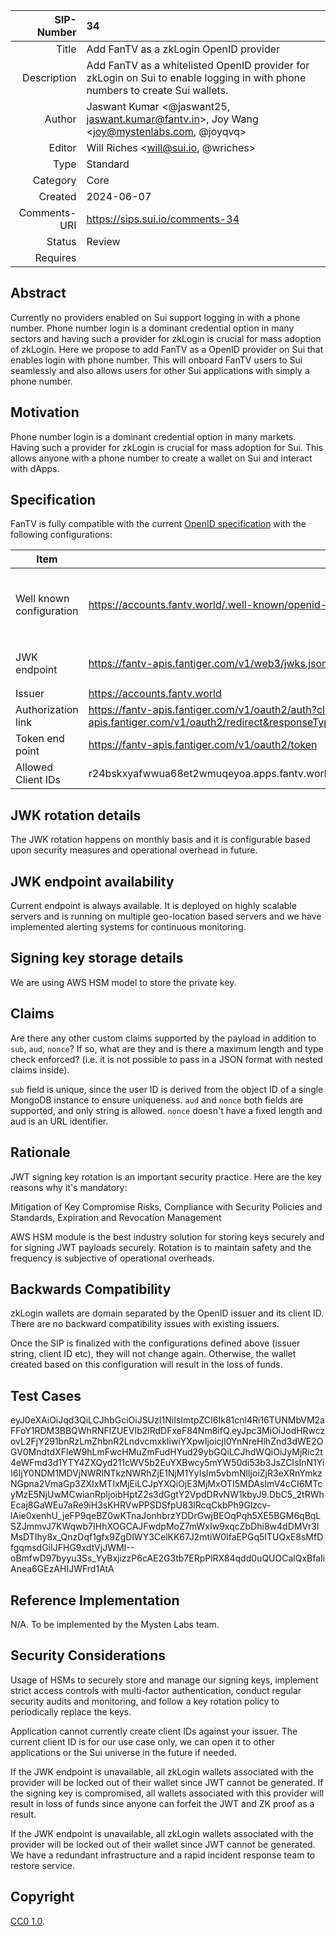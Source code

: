 |   SIP-Number | 34 |
| -----------: | :--------------------------------------------------- |
|        Title | Add FanTV as a zkLogin OpenID provider |
|  Description | Add FanTV as a whitelisted OpenID provider for zkLogin on Sui to enable logging in with phone numbers to create Sui wallets. |
|       Author | Jaswant Kumar <@jaswant25, jaswant.kumar@fantv.in>, Joy Wang <joy@mystenlabs.com, @joyqvq> |
|       Editor | Will Riches <will@sui.io, @wriches> |
|         Type | Standard |
|     Category | Core |
|      Created | 2024-06-07 |
| Comments-URI | https://sips.sui.io/comments-34 |
|       Status | Review |
|     Requires | |

## Abstract

Currently no providers enabled on Sui support logging in with a phone number. Phone number login is a dominant credential option in many sectors and having such a provider for zkLogin is crucial for mass adoption of zkLogin. Here we propose to add FanTV as a OpenID provider on Sui that enables login with phone number. This will onboard FanTV users to Sui seamlessly and also allows users for other Sui applications with simply a phone number.

## Motivation

Phone number login is a dominant credential option in many markets. Having such a provider for zkLogin is crucial for mass adoption for Sui. This allows anyone with a phone number to create a wallet on Sui and interact with dApps. 

## Specification

FanTV is fully compatible with the current [OpenID specification](https://openid.net/specs/openid-connect-core-1_0.html) with the following configurations:

|             Item          | Endpoint  | Example Content | 
|-------------------------- |-----------|-----------------|
| Well known configuration  |https://accounts.fantv.world/.well-known/openid-configuration | `{             "issuer": "https://accounts.fantv.world",             "authorization_endpoint": "https://fantv-apis.fantiger.com/v1/oauth2/auth",             "token_endpoint": "https://fantv-apis.fantiger.com/v1/oauth2/token",             "jwks_uri": "https://fantv-apis.fantiger.com/v1/web3/jwks.json",             "response_types_supported": [                 "authorization_code",                 "id_token"             ],             "subject_types_supported": [                 "public"             ],             "id_token_signing_alg_values_supported": [                 "RS256"             ],             "scopes_supported": [                 "openid"             ],             "token_endpoint_auth_methods_supported": [                 "client_secret_post",                 "client_secret_basic"             ],             "claims_supported": [                 "aud",                 "exp",                 "iat",                 "iss",                 "sub"             ],             "code_challenge_methods_supported": [                 "plain",                 "S256"             ]         }` |
| JWK endpoint              |https://fantv-apis.fantiger.com/v1/web3/jwks.json | `{"keys":[{"kty":"RSA","kid":"O5ryxF-zMCLmS6hQhcTC3pAAhQ4YYPEHoiQt1qx_86o","use":"sig","alg":"RS256","e":"AQAB","n":"mBi1td_GT0MubU5Lfeg4P4XsMUzpzcxuI9Yb1xDOpWFekEZF0TwTLJ6v4a28hiAU_ateCxlFQSkHrhbpdFkEWuDQnPUAnlAr5I7-W8ccKkWuuPwZz0wHcgFSxH5fstFaGuOACewBSmP3BlScQqRYhrj1QB_7j1_G7g17Q-QIBGrvp8gtb2K-saumUlF67ySZrSM_FV1_XalI0Z31oXKMECUfnbje-fLiIvSuXKK-sfO-MSrEEkB8dbzP6ez-xYGYIFisyiqeGlCeO4-ZDkvDrBnDGLxpgLcsWbgcUUvnmyrSQjTxqub17GkuPPwXpof0b8OHhPAC12TfUTRRP1CUfQ"}]}`|
| Issuer                    |https://accounts.fantv.world |                 |
| Authorization link        |https://fantv-apis.fantiger.com/v1/oauth2/auth?clientId=r24bskxyafwwua68et2wmuqeyoa.apps.fantv.world&redirectUri=https://fantv-apis.fantiger.com/v1/oauth2/redirect&responseType=authorization_code&scope=openid&userId=6443505c5de5935daf15635c&nonce=f4wytgbi34jgkefhjwer112121|                 |
| Token end point | https://fantv-apis.fantiger.com/v1/oauth2/token | Post params: `{"clientId":"r24bskxyafwwua68et2wmuqeyoa.apps.fantv.world","clientSecret":"secret123456","grant_type":"authorization_code","redirect_uri":"https://fantv-apis.fantiger.com/v1/oauth2/redirect","authCode":"1758a96d2f7ce2bb8d8326b21cff1a8f8bf1b61a39ade2e9923e2f8a75703fa1"}`
| Allowed Client IDs        |r24bskxyafwwua68et2wmuqeyoa.apps.fantv.world|                 | 

## JWK rotation details

The JWK rotation happens on monthly basis and it is configurable based upon security measures and operational overhead in future. 

## JWK endpoint availability

Current endpoint is always available. It is deployed on highly scalable servers and is running on multiple geo-location based servers and we have implemented alerting systems for continuous monitoring.

## Signing key storage details

We are using AWS HSM model to store the private key.

## Claims 

Are there any other custom claims supported by the payload in addition to `sub`, `aud`, `nonce`? If so, what are they and is there a maximum length and type check enforced? (i.e. it is not possible to pass in a JSON format with nested claims inside). 

`sub` field is unique, since the user ID is derived from the object ID of a single MongoDB instance to ensure uniqueness. `aud` and `nonce` both fields are supported, and only string is allowed. `nonce` doesn't have a fixed length and aud is an URL identifier. 

## Rationale

JWT signing key rotation is an important security practice. Here are the key reasons why it's mandatory:

Mitigation of Key Compromise Risks, Compliance with Security Policies and Standards, Expiration and Revocation Management

AWS HSM module is the best industry solution for storing keys securely and for signing JWT payloads securely. Rotation is to maintain safety and the frequency is subjective of operational overheads.

## Backwards Compatibility

zkLogin wallets are domain separated by the OpenID issuer and its client ID. There are no backward compatibility issues with existing issuers. 

Once the SIP is finalized with the configurations defined above (issuer string, client ID etc), they will not change again. Otherwise, the wallet created based on this configuration will result in the loss of funds. 

## Test Cases

eyJ0eXAiOiJqd3QiLCJhbGciOiJSUzI1NiIsImtpZCI6Ik81cnl4Ri16TUNMbVM2aFFoY1RDM3BBQWhRNFlZUEVIb2lRdDFxeF84Nm8ifQ.eyJpc3MiOiJodHRwczovL2FjY291bnRzLmZhbnR2LndvcmxkIiwiYXpwIjoicjI0YnNreHlhZnd3dWE2OGV0MndtdXFleW9hLmFwcHMuZmFudHYud29ybGQiLCJhdWQiOiJyMjRic2t4eWFmd3d1YTY4ZXQyd211cWV5b2EuYXBwcy5mYW50di53b3JsZCIsInN1YiI6IjY0NDM1MDVjNWRlNTkzNWRhZjE1NjM1YyIsIm5vbmNlIjoiZjR3eXRnYmkzNGpna2VmaGp3ZXIxMTIxMjEiLCJpYXQiOjE3MjMxOTI5MDAsImV4cCI6MTcyMzE5NjUwMCwianRpIjoibHptZ2s3dGgtY2VpdDRvNW1kbyJ9.DbC5_2tRWhEcaj8GaWEu7aRe9iH3sKHRVwPPSDSfpU83lRcqCkbPh9Glzcv-lAie0xenhU_jeFP9qeBZ0wKTnaJonhbrzYDDrGwjBEOqPqh5XE5BGM6qBqLSZJmmvJ7KWqwb7IHhXOGCAJFwdpMoZ7mWxIw9xqcZbDhi8w4dDMVr3lMsDTIhy8x_QnzDqf1gfx9ZgDlWY3CelKK67J2mtiW0IfaEPGq5ITUQxE8sMfDfgqmsdGiIJFHG9xdtVjJWMI--oBmfwD97byyu3Ss_YyBxjizzP6cAE2G3tb7ERpPlRX84qdd0uQUOCalQxBfaIiAnea6GEzAHIJWFrd1AtA

## Reference Implementation

N/A. To be implemented by the Mysten Labs team.

## Security Considerations

Usage of HSMs to securely store and manage our signing keys, implement strict access controls with multi-factor authentication, conduct regular security audits and monitoring, and follow a key rotation policy to periodically replace the keys.

Application cannot currently create client IDs against your issuer. The current client ID is for our use case only, we can open it to other applications or the Sui universe in the future if needed.

If the JWK endpoint is unavailable, all zkLogin wallets associated with the provider will be locked out of their wallet since JWT cannot be generated. If the signing key is compromised, all wallets associated with this provider will result in loss of funds since anyone can forfeit the JWT and ZK proof as a result. 

 If the JWK endpoint is unavailable, all zkLogin wallets associated with the provider will be locked out of their wallet since JWT cannot be generated. We have a redundant infrastructure and a rapid incident response team to restore service.

## Copyright

[CC0 1.0](../LICENSE.md).
